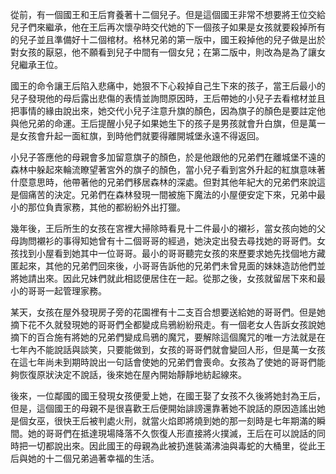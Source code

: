 從前，有一個國王和王后育養著十二個兒子。但是這個國王非常不想要將王位交給兒子們來繼承，他在王后再次懷孕時交代她的下一個孩子如果是女孩就要殺掉所有的兒子並且準備好十二個棺材。格林兄弟的第一版中，國王殺掉他的兒子做是出於對女孩的厭惡，他不願看到兒子中間有一個女兒；在第二版中，則改為是為了讓女兒繼承王位。

國王的命令讓王后陷入悲痛中，她狠不下心殺掉自己生下來的孩子，當王后最小的兒子發現他的母后露出悲傷的表情並詢問原因時，王后帶她的小兒子去看棺材並且把事情的緣由說出來，她交代小兒子注意升旗的顏色，因為旗子的顏色是要註定他與他兄弟的命運。王后提醒小兒子如果她生下的孩子是男孩就會升白旗，但是萬一是女孩會升起一面紅旗，到時他們就要得離開城堡永遠不得返回。

小兒子答應他的母親會多加留意旗子的顏色，於是他跟他的兄弟們在離城堡不遠的森林中躲起來輪流瞭望著宮外的旗子的顏色，當小兒子看到宮外升起的紅旗意味著什麼意思時，他帶著他的兄弟們移居森林的深處。但對其他年紀大的兄弟們來說這是個痛苦的決定。兄弟們在森林發現一間被施下魔法的小屋便安定下來，兄弟中最小的那位負責家務，其他的都紛紛外出打獵。

幾年後，王后所生的女孩在宮裡大掃除時看見十二件最小的襯衫，當女孩向她的父母詢問襯衫的事得知她曾有十二個哥哥的經過，她決定出發去尋找她的哥哥們。女孩找到小屋看到她其中一位哥哥。最小的哥哥聽完女孩的來歷要求她先找個地方藏匿起來，其他的兄弟們回來後，小哥哥告訴他的兄弟們未曾見面的妹妹造訪他們並將她請出來。因此兄妹們就此相認便居住在一起。從那之後，女孩就留居下來和最小的哥哥一起管理家務。

某天，女孩在屋外發現房子旁的花園裡有十二支百合想要送給她的哥哥們。但是她摘下花不久就發現她的哥哥們全都變成烏鴉紛紛飛走。有一個老女人告訴女孩說她摘下的百合施有將她的兄弟們變成烏鴉的魔咒，要解除這個魔咒的唯一方法就是在七年內不能說話與談笑，只要能做到，女孩的哥哥們就會變回人形，但是萬一女孩在這七年尚未到期時說出一句話會使她的兄弟們會喪命。女孩為了使她的哥哥們能夠恢復原狀決定不說話，後來她在屋內開始靜靜地紡起線來。

後來，一位鄰國的國王發現女孩便愛上她，在國王娶了女孩不久後將她封為王后，但是，這個國王的母親不是很喜歡王后便開始誹謗還靠著她不說話的原因造謠出她是個女巫，很快王后被判處火刑，就當火焰即將燒到她的那一刻時是七年期滿的瞬間。她的哥哥們在抵達現場降落不久恢復人形直接將火撲滅，王后在可以說話的同時把一切都說出來。因此國王的母親為此被扔進裝滿沸油與毒蛇的大桶里，從此王后與她的十二個兄弟過著幸福的生活。
